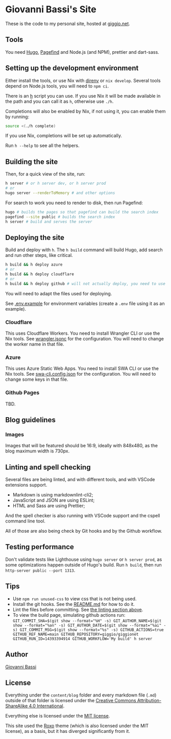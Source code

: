 # Giovanni Bassi's Site

These is the code to my personal site, hosted at [giggio.net](https://giggio.net).

## Tools

You need [Hugo](https://gohugo.io/), [Pagefind](https://pagefind.app/docs/)
and Node.js (and NPM), prettier and dart-sass.

## Setting up the development environment

Either install the tools, or use Nix with
[direnv](https://github.com/direnv/direnv) or `nix develop`.
Several tools depend on Node.js tools, you will need to `npm ci`.

There is an [h](./h) script you can use. If you use Nix it will be
made available in the path and you can call it as `h`, otherwise use `./h`.

Completions will also be enabled by Nix, if not using it, you can
enable them by running:

```bash
source <(./h complete)
```

If you use Nix, completions will be set up automatically.

Run `h --help` to see all the helpers.

## Building the site

Then, for a quick view of the site, run:

```bash
h server # or h server dev, or h server prod
# or
hugo server --renderToMemory # and other options
```

For search to work you need to render to disk, then run Pagefind:

```bash
hugo # builds the pages so that pagefind can build the search index
pagefind --site public # builds the search index
h server # build and serves the server
```

## Deploying the site

Build and deploy with `h`.
The `h build` command will build Hugo, add search and run other steps, like
critical.

```bash
h build && h deploy azure
# or
h build && h deploy cloudflare
# or
h build && h deploy github # will not actually deploy, you need to use Github actions
```

You will need to adapt the files used for deploying.

See [.env.example](./.env.example) for environment variables (create a
`.env` file using it as an example).

### Cloudflare

This uses Cloudflare Workers. You need to install Wrangler CLI or use the Nix tools.
See [wrangler.jsonc](./wrangler.jsonc) for the configuration.
You will need to change the worker name in that file.

### Azure

This uses Azure Static Web Apps. You need to install SWA CLI or use the Nix tools.
See [swa-cli.config.json](./swa-cli.config.json) for the configuration.
You will need to change some keys in that file.

### Github Pages

TBD.

## Blog guidelines

### Images

Images that will be featured should be 16:9, ideally with 848x480, as the blog maximum width is 730px.

## Linting and spell checking

Several files are being linted, and with different tools, and with VSCode extensions support.

- Markdown is using markdownlint-cli2;
- JavaScript and JSON are using ESLint;
- HTML and Sass are using Prettier;

And the spell checker is also running with VSCode support and the cspell command line tool.

All of those are also being check by Git hooks and by the Github workflow.

## Testing performance

Don't validate tests like Lighthouse using `hugo server` or `h server prod`, as some optimizations happen outside
of Hugo's build.
Run `h build`, then run `http-server public --port 1313`.

## Tips

- Use `npm run unused-css` to view css that is not being used.
- Install the git hooks. See the [README.md](./.githooks/README.md) for how to do it.
- Lint the files before committing. See [the linting section above](#linting-and-spell-checking).
- To view the build page, simulating github actions run:
  `GIT_COMMIT_SHA=$(git show --format="%H" -s) GIT_AUTHOR_NAME=$(git show --format="%an" -s) GIT_AUTHOR_DATE=$(git show
  --format="%ai" -s) GIT_COMMIT_MSG=$(git show --format="%s" -s) GITHUB_ACTIONS=true GITHUB_REF_NAME=main
  GITHUB_REPOSITORY=giggio/giggionet GITHUB_RUN_ID=14393394914 GITHUB_WORKFLOW='My build' h server`

## Author

[Giovanni Bassi](https://links.giggio.net/bio)

## License

Everything under the `content/blog` folder and every markdown file (`.md`)
outside of that folder is licensed under the
[Creative Commons Attribution-ShareAlike 4.0 International](https://creativecommons.org/licenses/by-sa/4.0/).

Everything else is licensed under the [MIT license](https://opensource.org/license/MIT).

This site used the
[Roxo](https://github.com/StaticMania/roxo-hugo/tree/eac3f49bc57315701ca29498525078bd28c1338b)
theme (which is also licensed under the MIT license), as a basis,
but it has diverged significantly from it.
